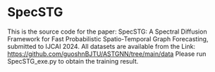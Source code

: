 # SpecSTG
This is the source code for the paper: SpecSTG: A Spectral Diffusion Framework for Fast Probabilistic Spatio-Temporal Graph Forecasting, submitted to IJCAI 2024. 
All datasets are available from the Link: https://github.com/guoshnBJTU/ASTGNN/tree/main/data 
Please run SpecSTG_exe.py to obtain the training result. 
